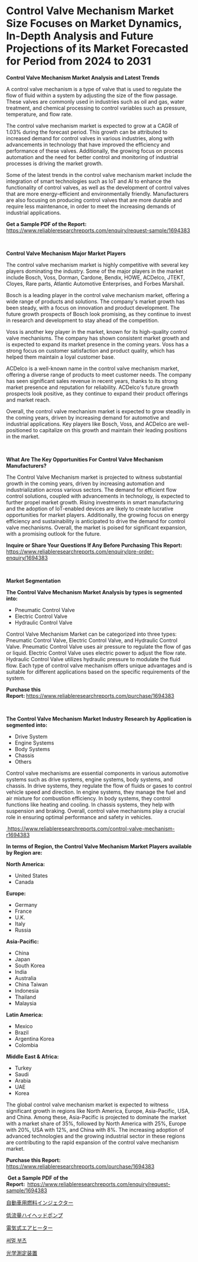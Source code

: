 <p><h1>Control Valve Mechanism Market Size Focuses on Market Dynamics, In-Depth Analysis and Future Projections of its Market Forecasted for Period from 2024 to 2031</h1></p><p><strong>Control Valve Mechanism Market Analysis and Latest Trends</strong></p>
<p><p>A control valve mechanism is a type of valve that is used to regulate the flow of fluid within a system by adjusting the size of the flow passage. These valves are commonly used in industries such as oil and gas, water treatment, and chemical processing to control variables such as pressure, temperature, and flow rate.</p><p>The control valve mechanism market is expected to grow at a CAGR of 1.03% during the forecast period. This growth can be attributed to increased demand for control valves in various industries, along with advancements in technology that have improved the efficiency and performance of these valves. Additionally, the growing focus on process automation and the need for better control and monitoring of industrial processes is driving the market growth.</p><p>Some of the latest trends in the control valve mechanism market include the integration of smart technologies such as IoT and AI to enhance the functionality of control valves, as well as the development of control valves that are more energy-efficient and environmentally friendly. Manufacturers are also focusing on producing control valves that are more durable and require less maintenance, in order to meet the increasing demands of industrial applications.</p></p>
<p><strong>Get a Sample PDF of the Report:&nbsp;</strong> <a href="https://www.reliableresearchreports.com/enquiry/request-sample/1694383">https://www.reliableresearchreports.com/enquiry/request-sample/1694383</a></p>
<p>&nbsp;</p>
<p><strong>Control Valve Mechanism Major Market Players</strong></p>
<p><p>The control valve mechanism market is highly competitive with several key players dominating the industry. Some of the major players in the market include Bosch, Voss, Dorman, Cardone, Bendix, HOWE, ACDelco, JTEKT, Cloyes, Rare parts, Atlantic Automotive Enterprises, and Forbes Marshall.</p><p>Bosch is a leading player in the control valve mechanism market, offering a wide range of products and solutions. The company's market growth has been steady, with a focus on innovation and product development. The future growth prospects of Bosch look promising, as they continue to invest in research and development to stay ahead of the competition.</p><p>Voss is another key player in the market, known for its high-quality control valve mechanisms. The company has shown consistent market growth and is expected to expand its market presence in the coming years. Voss has a strong focus on customer satisfaction and product quality, which has helped them maintain a loyal customer base.</p><p>ACDelco is a well-known name in the control valve mechanism market, offering a diverse range of products to meet customer needs. The company has seen significant sales revenue in recent years, thanks to its strong market presence and reputation for reliability. ACDelco's future growth prospects look positive, as they continue to expand their product offerings and market reach.</p><p>Overall, the control valve mechanism market is expected to grow steadily in the coming years, driven by increasing demand for automotive and industrial applications. Key players like Bosch, Voss, and ACDelco are well-positioned to capitalize on this growth and maintain their leading positions in the market.</p></p>
<p>&nbsp;</p>
<p><strong>What Are The Key Opportunities For Control Valve Mechanism Manufacturers?</strong></p>
<p><p>The Control Valve Mechanism market is projected to witness substantial growth in the coming years, driven by increasing automation and industrialization across various sectors. The demand for efficient flow control solutions, coupled with advancements in technology, is expected to further propel market growth. Rising investments in smart manufacturing and the adoption of IoT-enabled devices are likely to create lucrative opportunities for market players. Additionally, the growing focus on energy efficiency and sustainability is anticipated to drive the demand for control valve mechanisms. Overall, the market is poised for significant expansion, with a promising outlook for the future.</p></p>
<p><strong>Inquire or Share Your Questions If Any Before Purchasing This Report:</strong> <a href="https://www.reliableresearchreports.com/enquiry/pre-order-enquiry/1694383">https://www.reliableresearchreports.com/enquiry/pre-order-enquiry/1694383</a></p>
<p>&nbsp;</p>
<p><strong>Market Segmentation</strong></p>
<p><strong>The Control Valve Mechanism Market Analysis by types is segmented into:</strong></p>
<p><ul><li>Pneumatic Control Valve</li><li>Electric Control Valve</li><li>Hydraulic Control Valve</li></ul></p>
<p><p>Control Valve Mechanism Market can be categorized into three types: Pneumatic Control Valve, Electric Control Valve, and Hydraulic Control Valve. Pneumatic Control Valve uses air pressure to regulate the flow of gas or liquid. Electric Control Valve uses electric power to adjust the flow rate. Hydraulic Control Valve utilizes hydraulic pressure to modulate the fluid flow. Each type of control valve mechanism offers unique advantages and is suitable for different applications based on the specific requirements of the system.</p></p>
<p><strong>Purchase this Report:&nbsp;</strong><a href="https://www.reliableresearchreports.com/purchase/1694383">https://www.reliableresearchreports.com/purchase/1694383</a></p>
<p>&nbsp;</p>
<p><strong>The Control Valve Mechanism Market Industry Research by Application is segmented into:</strong></p>
<p><ul><li>Drive System</li><li>Engine Systems</li><li>Body Systems</li><li>Chassis</li><li>Others</li></ul></p>
<p><p>Control valve mechanisms are essential components in various automotive systems such as drive systems, engine systems, body systems, and chassis. In drive systems, they regulate the flow of fluids or gases to control vehicle speed and direction. In engine systems, they manage the fuel and air mixture for combustion efficiency. In body systems, they control functions like heating and cooling. In chassis systems, they help with suspension and braking. Overall, control valve mechanisms play a crucial role in ensuring optimal performance and safety in vehicles.</p></p>
<p><a href="https://www.reliableresearchreports.com/control-valve-mechanism-r1694383">&nbsp;https://www.reliableresearchreports.com/control-valve-mechanism-r1694383</a></p>
<p><strong>In terms of Region, the Control Valve Mechanism Market Players available by Region are:</strong></p>
<p>
    <p> <strong> North America: </strong>
        <ul>
            <li>United States</li>
            <li>Canada</li>
        </ul>
        </p> 
    <p> <strong> Europe: </strong>
        <ul>
            <li>Germany</li>
            <li>France</li>
            <li>U.K.</li>
            <li>Italy</li>
            <li>Russia</li>
        </ul>
        </p> 
    <p> <strong> Asia-Pacific: </strong>
        <ul>
            <li>China</li>
            <li>Japan</li>
            <li>South Korea</li>
            <li>India</li>
            <li>Australia</li>
            <li>China Taiwan</li>
            <li>Indonesia</li>
            <li>Thailand</li>
            <li>Malaysia</li>
        </ul>
        </p> 
    <p> <strong> Latin America: </strong>
        <ul>
            <li>Mexico</li>
            <li>Brazil</li>
            <li>Argentina Korea</li>
            <li>Colombia</li>
        </ul>
        </p> 
    <p> <strong> Middle East & Africa: </strong>
        <ul>
            <li>Turkey</li>
            <li>Saudi</li>
            <li>Arabia</li>
            <li>UAE</li>
            <li>Korea</li>
        </ul>
    </p>
    </p>
<p><p>The global control valve mechanism market is expected to witness significant growth in regions like North America, Europe, Asia-Pacific, USA, and China. Among these, Asia-Pacific is projected to dominate the market with a market share of 35%, followed by North America with 25%, Europe with 20%, USA with 12%, and China with 8%. The increasing adoption of advanced technologies and the growing industrial sector in these regions are contributing to the rapid expansion of the control valve mechanism market.</p></p>
<p><strong>Purchase this Report: </strong><a href="https://www.reliableresearchreports.com/purchase/1694383">https://www.reliableresearchreports.com/purchase/1694383</a></p>
<p>&nbsp;<strong>Get a Sample PDF of the Report:&nbsp;&nbsp;</strong><a href="https://www.reliableresearchreports.com/enquiry/request-sample/1694383">https://www.reliableresearchreports.com/enquiry/request-sample/1694383</a></p>
<p><strong></strong></p>
<p><p><a href="https://github.com/RodHoppe07/Market-Research-Report-List-1/blob/main/159951021381.md">自動車用燃料インジェクター</a></p><p><a href="https://medium.com/@roachbrenda/%E4%BD%8E%E6%B5%81%E9%87%8F%E9%AB%98%E6%8F%9A%E7%A8%8B%E3%83%9D%E3%83%B3%E3%83%97%E5%B8%82%E5%A0%B4-%E7%A8%AE%E9%A1%9E-%E7%94%A8%E9%80%94-%E5%9C%B0%E7%90%86%E3%81%AB%E3%82%88%E3%82%8B%E5%8C%85%E6%8B%AC%E7%9A%84%E8%A9%95%E4%BE%A1-5d5b0b0ed26e">低流量ハイヘッドポンプ</a></p><p><a href="https://github.com/laurenreichert/Market-Research-Report-List-1/blob/main/904967021380.md">電気式エアヒーター</a></p><p><a href="https://medium.com/@guyeichert86/%EC%97%B4%EC%84%B1-%EB%B6%80%EC%B8%A0-%EC%8B%9C%EC%9E%A5-%EA%B7%9C%EB%AA%A8-%EB%B0%8F-%EC%8B%9C%EC%9E%A5-%EB%8F%99%ED%96%A5-%EC%99%84%EC%A0%84%ED%95%9C-%EC%82%B0%EC%97%85-%EA%B0%9C%EC%9A%94-2024%EB%85%84%EB%B6%80%ED%84%B0-2031%EB%85%84%EA%B9%8C%EC%A7%80-f30a4eaabc3b">써멀 부츠</a></p><p><a href="https://medium.com/@jimmieraun892023/%E5%85%89%E5%AD%A6%E6%B8%AC%E5%AE%9A%E6%A9%9F%E5%99%A8%E5%B8%82%E5%A0%B4%E3%83%AC%E3%83%9D%E3%83%BC%E3%83%88%E3%81%AF-%E3%81%93%E3%81%AE%E5%B8%82%E5%A0%B4%E3%81%AE%E6%9C%80%E6%96%B0%E3%81%AE%E3%83%88%E3%83%AC%E3%83%B3%E3%83%89%E3%82%84%E6%88%90%E9%95%B7%E6%A9%9F%E4%BC%9A%E3%82%92%E6%98%8E%E3%82%89%E3%81%8B%E3%81%AB%E3%81%97%E3%81%A6%E3%81%84%E3%81%BE%E3%81%99-1d1842df4288">光学測定装置</a></p></p>